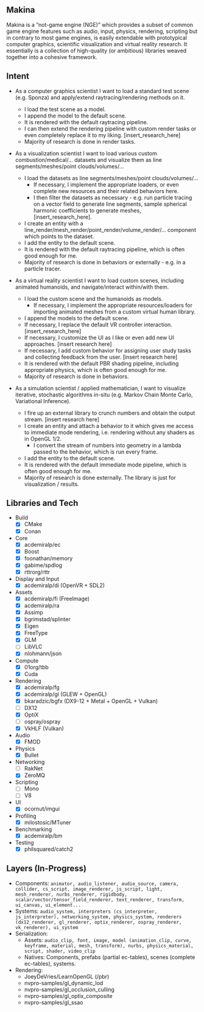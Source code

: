 ## Makina ##
Makina is a ”not-game engine (NGE)” which provides a subset of common game engine features such as audio, input, physics, rendering, scripting but in contrary to most game engines, is easily extendable with prototypical computer graphics, scientific visualization and virtual reality research. It essentially is a collection of high-quality (or ambitious) libraries weaved together into a cohesive framework.

## Intent ##
- As a computer graphics scientist I want to load a standard test scene (e.g. Sponza) and apply/extend raytracing/rendering methods on it.
  - I load the test scene as a model.
  - I append the model to the default scene. 
  - It is rendered with the default raytracing pipeline.
  - I can then extend the rendering pipeline with custom render tasks or even completely replace it to my liking. [insert_research_here]
  - Majority of research is done in render tasks.

- As a visualization scientist I want to load various custom combustion/medical/... datasets and visualize them as line segments/meshes/point clouds/volumes/...
  - I load the datasets as line segments/meshes/point clouds/volumes/...
    - If necessary, I implement the appropriate loaders, or even complete new resources and their related behaviors here.
  	- I then filter the datasets as necessary - e.g. run particle tracing on a vector field to generate line segments, sample spherical harmonic coefficients to generate meshes, [insert_research_here].
  - I create an entity with a line_render/mesh_render/point_render/volume_render/... component which points to the dataset.
  - I add the entity to the default scene.
  - It is rendered with the default raytracing pipeline, which is often good enough for me.
  - Majority of research is done in behaviors or externally - e.g. in a particle tracer.

- As a virtual reality scientist I want to load custom scenes, including animated humanoids, and navigate/interact within/with them.
  - I load the custom scene and the humanoids as models.
    - If necessary, I implement the appropriate resources/loaders for importing animated meshes from a custom virtual human library.
  - I append the models to the default scene.
  - If necessary, I replace the default VR controller interaction. [insert_research_here]
  - If necessary, I customize the UI as I like or even add new UI approaches. [insert research here]
  - If necessary, I add custom behavior for assigning user study tasks and collecting feedback from the user. [insert research here]
  - It is rendered with the default PBR shading pipeline, including appropriate physics, which is often good enough for me.
  - Majority of research is done in behaviors.

- As a simulation scientist / applied mathematician, I want to visualize iterative, stochastic algorithms in-situ (e.g. Markov Chain Monte Carlo, Variational Inference).
  - I fire up an external library to crunch numbers and obtain the output stream. [insert research here]
  - I create an entity and attach a behavior to it which gives me access to immediate mode rendering, i.e. rendering without any shaders as in OpenGL 1/2.
    - I convert the stream of numbers into geometry in a lambda passed to the behavior, which is run every frame.
  - I add the entity to the default scene.
  - It is rendered with the default immediate mode pipeline, which is often good enough for me.
  - Majority of research is done externally. The library is just for visualization / results.


## Libraries and Tech ##
- Build
  - [x] CMake
  - [x] Conan
- Core
  - [x] acdemiralp/ec
  - [x] Boost
  - [x] foonathan/memory
  - [x] gabime/spdlog
  - [x] rttrorg/rttr
- Display and Input
  - [x] acdemiralp/di (OpenVR + SDL2)
- Assets
  - [x] acdemiralp/fi (FreeImage)
  - [x] acdemiralp/ra
  - [x] Assimp
  - [x] bgrimstad/splinter
  - [x] Eigen
  - [x] FreeType
  - [x] GLM
  - [ ] LibVLC
  - [x] nlohmann/json
- Compute
  - [x] 01org/tbb
  - [x] Cuda
- Rendering
  - [x] acdemiralp/fg
  - [x] acdemiralp/gl (GLEW + OpenGL)
  - [x] bkaradzic/bgfx (DX9-12 + Metal + OpenGL + Vulkan)
  - [ ] DX12
  - [x] OptiX
  - [ ] ospray/ospray
  - [x] VkHLF (Vulkan)
- Audio
  - [x] FMOD
- Physics
  - [x] Bullet
- Networking
  - [ ] RakNet
  - [x] ZeroMQ
- Scripting
  - [ ] Mono
  - [ ] V8
- UI
  - [x] ocornut/imgui
- Profiling
  - [x] milostosic/MTuner
- Benchmarking
  - [x] acdemiralp/bm
- Testing
  - [x] philsquared/catch2

## Layers (In-Progress) ##
- Components: `animator, audio_listener, audio_source, camera, collider, cs_script, image_renderer, js_script, light, mesh_renderer, nurbs_renderer, rigidbody, scalar/vector/tensor_field_renderer, text_renderer, transform, ui_canvas, ui_element...`
- Systems: `audio_system, interpreters (cs_interpreter, js_interpreter), networking_system, physics_system, renderers (dx12_renderer, gl_renderer, optix_renderer, ospray_renderer, vk_renderer), ui_system`
- Serialization: 
  - Assets: `audio_clip, font, image, model (animation_clip, curve, keyframe, material, mesh, transform), nurbs, physics_material, script, shader, video_clip`
  - Natives: Components, prefabs (partial ec-tables), scenes (complete ec-tables), systems.
- Rendering:
  - JoeyDeVries/LearnOpenGL (/pbr)
  - nvpro-samples/gl_dynamic_lod
  - nvpro-samples/gl_occlusion_culling
  - nvpro-samples/gl_optix_composite
  - nvpro-samples/gl_ssao